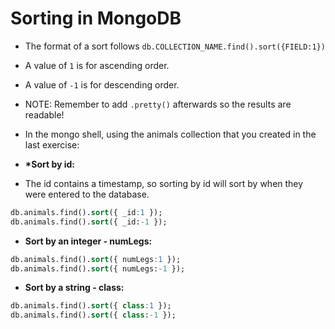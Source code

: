 # Sorting in MongoDB

- The format of a sort follows `db.COLLECTION_NAME.find().sort({FIELD:1})`

- A value of `1` is for ascending order.

- A value of `-1` is for descending order.

- NOTE: Remember to add `.pretty()` afterwards so the results are readable!

- In the mongo shell, using the animals collection that you created in the last exercise:

- **\*Sort by id:**

- The id contains a timestamp, so sorting by id will sort by when they were entered to the database.

```sql
db.animals.find().sort({ _id:1 });
db.animals.find().sort({ _id:-1 });
```

- **Sort by an integer - numLegs:**

```sql
db.animals.find().sort({ numLegs:1 });
db.animals.find().sort({ numLegs:-1 });
```

- **Sort by a string - class:**

```sql
db.animals.find().sort({ class:1 });
db.animals.find().sort({ class:-1 });
```
